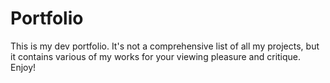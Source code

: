 # Portfolio

This is my dev portfolio. It's not a comprehensive list of all my projects, but it contains various of my works for your viewing pleasure and critique. Enjoy!
